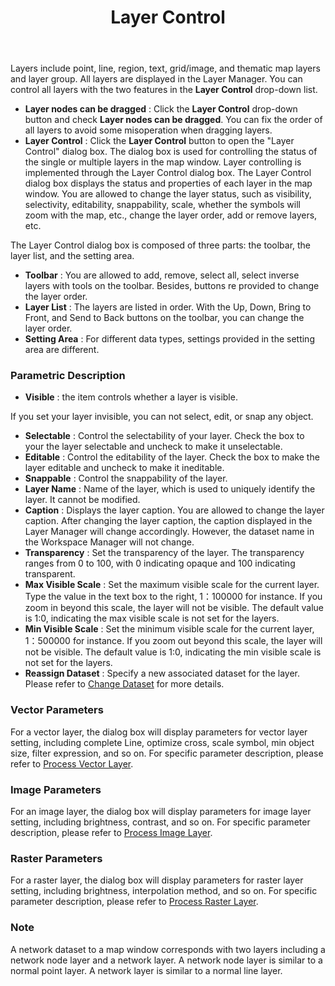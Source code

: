 ﻿---
id: LayerControl
title: Layer Control
---  
Layers include point, line, region, text, grid/image, and thematic map layers and layer group. All layers are displayed in the Layer Manager. You can control all layers with the two features in the **Layer Control** drop-down list.

* **Layer nodes can be dragged** : Click the **Layer Control** drop-down button and check **Layer nodes can be dragged**. You can fix the order of all layers to avoid some misoperation when dragging layers.
* **Layer Control** : Click the **Layer Control** button to open the "Layer Control" dialog box. The dialog box is used for controlling the status of the single or multiple layers in the map window. Layer controlling is implemented through the Layer Control dialog box. The Layer Control dialog box displays the status and properties of each layer in the map window. You are allowed to change the layer status, such as visibility, selectivity, editability, snappability, scale, whether the symbols will zoom with the map, etc., change the layer order, add or remove layers, etc.

The Layer Control dialog box is composed of three parts: the toolbar, the layer list, and the setting area.

* **Toolbar** : You are allowed to add, remove, select all, select inverse layers with tools on the toolbar. Besides, buttons re provided to change the layer order.
* **Layer List** : The layers are listed in order. With the Up, Down, Bring to Front, and Send to Back buttons on the toolbar, you can change the layer order.
* **Setting Area** : For different data types, settings provided in the setting area are different.

### Parametric Description

* **Visible** : the item controls whether a layer is visible.

If you set your layer invisible, you can not select, edit, or snap any object.

* **Selectable** : Control the selectability of your layer. Check the box to your the layer selectable and uncheck to make it unselectable.
* **Editable** : Control the editability of the layer. Check the box to make the layer editable and uncheck to make it ineditable.
* **Snappable** : Control the snappability of the layer. 
* **Layer Name** : Name of the layer, which is used to uniquely identify the layer. It cannot be modified.
* **Caption** : Displays the layer caption. You are allowed to change the layer caption. After changing the layer caption, the caption displayed in the Layer Manager will change accordingly. However, the dataset name in the Workspace Manager will not change.
* **Transparency** : Set the transparency of the layer. The transparency ranges from 0 to 100, with 0 indicating opaque and 100 indicating transparent.
* **Max Visible Scale** : Set the maximum visible scale for the current layer. Type the value in the text box to the right, 1：100000 for instance. If you zoom in beyond this scale, the layer will not be visible. The default value is 1:0, indicating the max visible scale is not set for the layers.
* **Min Visible Scale** : Set the minimum visible scale for the current layer, 1：500000 for instance. If you zoom out beyond this scale, the layer will not be visible. The default value is 1:0, indicating the min visible scale is not set for the layers.
* **Reassign Dataset** : Specify a new associated dataset for the layer. Please refer to [Change Dataset](RespecifyAssociatedData) for more details.

### Vector Parameters

For a vector layer, the dialog box will display parameters for vector layer setting, including complete Line, optimize cross, scale symbol, min object size, filter expression, and so on. For specific parameter description, please refer to [Process Vector Layer](../VisualSetting/Vectorgroup).

### Image Parameters

For an image layer, the dialog box will display parameters for image layer setting, including brightness, contrast, and so on. For specific parameter description, please refer to [Process Image Layer](../VisualSetting/Imagegroup).

### Raster Parameters

For a raster layer, the dialog box will display parameters for raster layer setting, including brightness, interpolation method, and so on. For specific parameter description, please refer to [Process Raster Layer](../VisualSetting/Rastergroup).

### Note

A network dataset to a map window corresponds with two layers including a network node layer and a network layer. A network node layer is similar to a normal point layer. A network layer is similar to a normal line layer.


